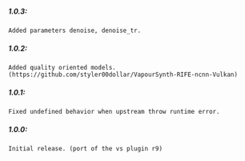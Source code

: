 ##### 1.0.3:
    Added parameters denoise, denoise_tr.

##### 1.0.2:
    Added quality oriented models. (https://github.com/styler00dollar/VapourSynth-RIFE-ncnn-Vulkan)

##### 1.0.1:
    Fixed undefined behavior when upstream throw runtime error.

##### 1.0.0:
    Initial release. (port of the vs plugin r9)
